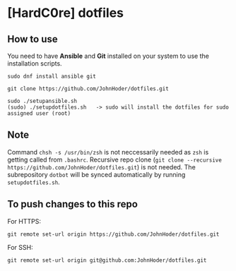 # [HardC0re] dotfiles

## How to use

You need to have **Ansible** and **Git** installed on your system to use the installation scripts.

    sudo dnf install ansible git

    git clone https://github.com/JohnHoder/dotfiles.git

    sudo ./setupansible.sh
    (sudo) ./setupdotfiles.sh   -> sudo will install the dotfiles for sudo assigned user (root)

## Note
Command `chsh -s /usr/bin/zsh` is not neccessarily needed as `zsh` is getting called from `.bashrc`.
Recursive repo clone (`git clone --recursive https://github.com/JohnHoder/dotfiles.git`) is not needed. The subrepository `dotbot` will be synced automatically by running `setupdotfiles.sh`.

## To push changes to this repo
For HTTPS:

    git remote set-url origin https://github.com/JohnHoder/dotfiles.git

For SSH:

    git remote set-url origin git@github.com:JohnHoder/dotfiles.git
